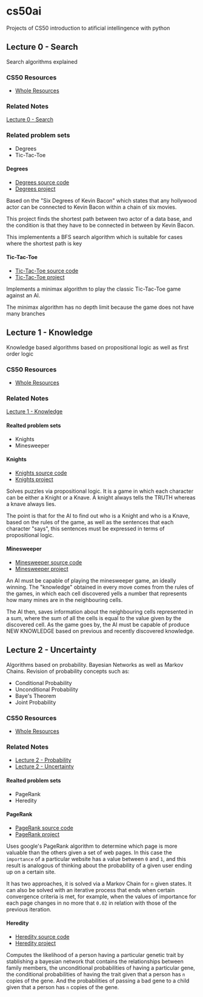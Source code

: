 # cs50ai
Projects of CS50 introduction to atificial intellingence with python

## Lecture 0 - Search
Search algorithms explained

### CS50 Resources
- [Whole Resources](https://cs50.harvard.edu/ai/2020/weeks/0/)

### Related Notes
[Lecture 0 - Search](./lectures/lecture_0_search.md)

### Related problem sets
- Degrees
- Tic-Tac-Toe

#### Degrees
- [Degrees source code](./degrees)
- [Degrees project](https://cs50.harvard.edu/ai/2020/projects/0/degrees/)


Based on the "Six Degrees of Kevin Bacon" which states that any hollywood actor
can be connected to Kevin Bacon within a chain of six movies.

This project finds the shortest path between two actor of a data base, and the
condition is that they have to be connected in between by Kevin Bacon.

This implementents a BFS search algorithm which is suitable for cases where the
shortest path is key

#### Tic-Tac-Toe
- [Tic-Tac-Toe source code](./tictactoe)
- [Tic-Tac-Toe project](https://cs50.harvard.edu/ai/2020/projects/0/tictactoe/)


Implements a minimax algorithm to play the classic
Tic-Tac-Toe game against an AI.

The minimax algorithm has no depth limit because the game does not have many
branches


## Lecture 1 - Knowledge
Knowledge based algorithms based on propositional logic as well as first
order logic

### CS50 Resources
- [Whole Resources](https://cs50.harvard.edu/ai/2020/weeks/1/)

### Related Notes
[Lecture 1 - Knowledge](./lectures/lecture_1_knowledge.md)

#### Realted problem sets
- Knights
- Minesweeper

#### Knights
- [Knights source code](./knights)
- [Knights project](https://cs50.harvard.edu/ai/2020/projects/1/knights/)

Solves puzzles via propositional logic. It is a game in which each character
can be either a Knight or a Knave. A knight always tells the TRUTH whereas a
knave always lies.

The point is that for the AI to find out who is a Knight and who is a Knave,
based on the rules of the game, as well as the sentences that each character
"says", this sentences must be expressed in terms of propositional logic.

#### Minesweeper
- [Minesweeper source code](./minsweeper)
- [Minesweeper project](https://cs50.harvard.edu/ai/2020/projects/1/minesweeper/)

An AI must be capable of playing the minesweeper game, an ideally winning.
The "knowledge" obtained in every move comes from the rules of the games, in
which each cell discovered yells a number that represents how many mines are in
the neighbouring cells.

The AI then, saves information about the neighbouring cells represented in a
sum, where the sum of all the cells is equal to the value given by the
discovered cell. As the game goes by, the AI must be capable of produce NEW
KNOWLEDGE based on previous and recently discovered knowledge.


## Lecture 2 - Uncertainty
Algorithms based on probability. Bayesian Networks as well as Markov Chains.
Revision of probability concepts such as:
- Conditional Probability
- Unconditional Probability
- Baye's Theorem
- Joint Probability

### CS50 Resources
- [Whole Resources](https://cs50.harvard.edu/ai/2020/weeks/2/)

### Related Notes
- [Lecture 2 - Probability](./lectures/lecture_1_probability.md)
- [Lecture 2 - Uncertainty](./lectures/lecture_1_uncertainty.md)

#### Realted problem sets
- PageRank
- Heredity

#### PageRank
- [PageRank source code](./pagerank)
- [PageRank project](https://cs50.harvard.edu/ai/2020/projects/2/pagerank/)

Uses google's PageRank algorithm to determine which page is more valuable than
the others given a set of web pages. In this case the `importance` of a
particular website has a value between `0` and `1`, and this result is analogous of
thinking about the probability of a given user ending up on a certain site.

It has two approaches, it is solved via a Markov Chain for `n` given states. It
can also be solved with an iterative process that ends when certain convergence
criteria is met, for example, when the values of importance for each page
changes in no more that `0.02` in relation with those of the previous
iteration.

#### Heredity
- [Heredity source code](./heredity)
- [Heredity project](https://cs50.harvard.edu/ai/2020/projects/2/heredity/)

Computes the likelihood of a person having a particular genetic trait by
stablishing a bayesian network that contains the relationships between family
members, the unconditional probabilities of having a particular gene, the
conditional probabilities of having the trait given that a person has `n`
copies of the gene. And the probabilities of passing a bad gene to a child
given that a person has `n` copies of the gene.
